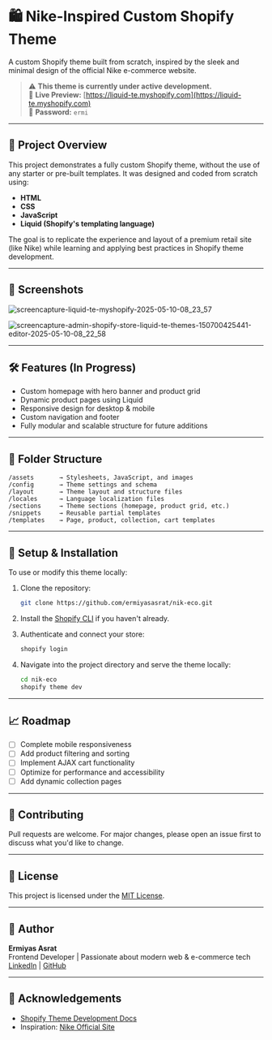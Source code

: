 
# 🛍️ Nike-Inspired Custom Shopify Theme

A custom Shopify theme built from scratch, inspired by the sleek and minimal design of the official Nike e-commerce website.

> ⚠️ **This theme is currently under active development.**  
> 🔗 **Live Preview:** [https://liquid-te.myshopify.com](https://liquid-te.myshopify.com)  
> 🔐 **Password:** `ermi`

---

## 🚀 Project Overview

This project demonstrates a fully custom Shopify theme, without the use of any starter or pre-built templates. It was designed and coded from scratch using:

- **HTML**
- **CSS**
- **JavaScript**
- **Liquid (Shopify's templating language)**

The goal is to replicate the experience and layout of a premium retail site (like Nike) while learning and applying best practices in Shopify theme development.

---

## 📸 Screenshots
![screencapture-liquid-te-myshopify-2025-05-10-08_23_57](https://github.com/user-attachments/assets/bf33ca21-57d8-4b39-bd3a-9e65c5efbc84)

![screencapture-admin-shopify-store-liquid-te-themes-150700425441-editor-2025-05-10-08_22_58](https://github.com/user-attachments/assets/9046b689-bb65-4762-8abd-d244f7f55379)



---

## 🛠️ Features (In Progress)

- Custom homepage with hero banner and product grid
- Dynamic product pages using Liquid
- Responsive design for desktop & mobile
- Custom navigation and footer
- Fully modular and scalable structure for future additions

---

## 📂 Folder Structure

```
/assets       → Stylesheets, JavaScript, and images  
/config       → Theme settings and schema  
/layout       → Theme layout and structure files  
/locales      → Language localization files  
/sections     → Theme sections (homepage, product grid, etc.)  
/snippets     → Reusable partial templates  
/templates    → Page, product, collection, cart templates  
```

---

## 🔧 Setup & Installation

To use or modify this theme locally:

1. Clone the repository:
   ```bash
   git clone https://github.com/ermiyasasrat/nik-eco.git
   ```

2. Install the [Shopify CLI](https://shopify.dev/docs/themes/tools/cli) if you haven't already.

3. Authenticate and connect your store:
   ```bash
   shopify login
   ```

4. Navigate into the project directory and serve the theme locally:
   ```bash
   cd nik-eco
   shopify theme dev
   ```

---

## 📈 Roadmap

- [ ] Complete mobile responsiveness
- [ ] Add product filtering and sorting
- [ ] Implement AJAX cart functionality
- [ ] Optimize for performance and accessibility
- [ ] Add dynamic collection pages

---

## 🤝 Contributing

Pull requests are welcome. For major changes, please open an issue first to discuss what you'd like to change.

---

## 📃 License

This project is licensed under the [MIT License](LICENSE).

---

## 👤 Author

**Ermiyas Asrat**  
Frontend Developer | Passionate about modern web & e-commerce tech  
[LinkedIn](https://www.linkedin.com/in/ermiyasasrat) | [GitHub](https://github.com/ermiyasasrat)

---

## 🙌 Acknowledgements

- [Shopify Theme Development Docs](https://shopify.dev/docs/themes)
- Inspiration: [Nike Official Site](https://www.nike.com)
